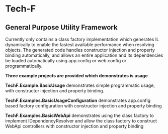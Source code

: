 Tech-F
======
General Purpose Utility Framework
---------------------------------

Currently only contains a class factory implementation which generates IL dynamically 
to enable the fastest available performance when resolving objects. The generated code
handles constructor injection and property binding automatically, and allows an entire
application and its dependencies be loaded automatically using app.config or web.config
or programmatically.

**Three example projects are provided which demonstrates is usage**

**TechF.Example.BasicUsage** demonstrates simple programmatic usage, with constructor
injection and property binding.

**TechF.Examples.BasicUsageConfiguration** demonstrates app.config based factory configuration
with constructor injection and property binding

**TechF.Examples.BasicWebApi** demonstrates using the class factory to implement IDependencyResolver
and allow the class factory to construct WebApi controllers with constructor
injection and property binding


